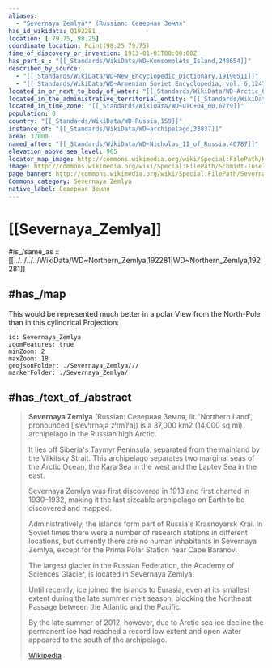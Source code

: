 ```yaml
---
aliases:
  - "Severnaya Zemlya** (Russian: Северная Земля"
has_id_wikidata: Q192281
location: [ 79.75, 98.25]
coordinate_location: Point(98.25 79.75)
time_of_discovery_or_invention: 1913-01-01T00:00:00Z
has_part_s_: "[[_Standards/WikiData/WD~Komsomolets_Island,248654]]"
described_by_source:
  - "[[_Standards/WikiData/WD~New_Encyclopedic_Dictionary,19190511]]"
  - "[[_Standards/WikiData/WD~Armenian_Soviet_Encyclopedia,_vol._6,124737633]]"
located_in_or_next_to_body_of_water: "[[_Standards/WikiData/WD~Arctic_Ocean,788]]"
located_in_the_administrative_territorial_entity: "[[_Standards/WikiData/WD~Krasnoyarsk_Krai,6563]]"
located_in_time_zone: "[[_Standards/WikiData/WD~UTC+04_00,6779]]"
population: 0
country: "[[_Standards/WikiData/WD~Russia,159]]"
instance_of: "[[_Standards/WikiData/WD~archipelago,33837]]"
area: 37000
named_after: "[[_Standards/WikiData/WD~Nicholas_II_of_Russia,40787]]"
elevation_above_sea_level: 965
locator_map_image: http://commons.wikimedia.org/wiki/Special:FilePath/Kara%20sea2SZ.PNG
image: http://commons.wikimedia.org/wiki/Special:FilePath/Schmidt-Insel%202%202014-09-01.jpg
page_banner: http://commons.wikimedia.org/wiki/Special:FilePath/Severnaya%20Zemlya%20Banner.jpg
Commons_category: Severnaya Zemlya
native_label: Северная Земля
---
```


# [[Severnaya_Zemlya]] 

#is_/same_as :: [[../../../../WikiData/WD~Northern_Zemlya,192281|WD~Northern_Zemlya,192281]]  

## #has_/map 

This would be represented much better in a polar View from the North-Pole
than in this cylindrical Projection:

```leaflet
id: Severnaya_Zemlya
zoomFeatures: true 
minZoom: 2 
maxZoom: 18
geojsonFolder: ./Severnaya_Zemlya///
markerFolder: ./Severnaya_Zemlya/
```


## #has_/text_of_/abstract 

> **Severnaya Zemlya** (Russian: Северная Земля, lit. 'Northern Land', pronounced [ˈsʲevʲɪrnəjə zʲɪmˈlʲa]) 
> is a 37,000 km2 (14,000 sq mi) archipelago in the Russian high Arctic. 
> 
> It lies off Siberia's Taymyr Peninsula, separated from the mainland by the Vilkitsky Strait. 
> This archipelago separates two marginal seas of the Arctic Ocean, 
> the Kara Sea in the west and the Laptev Sea in the east.
>
> Severnaya Zemlya was first discovered in 1913 and first charted in 1930–1932, 
> making it the last sizeable archipelago on Earth to be discovered and mapped. 
> 
> Administratively, the islands form part of Russia's Krasnoyarsk Krai. 
> In Soviet times there were a number of research stations in different locations, 
> but currently there are no human inhabitants in Severnaya Zemlya, 
> except for the Prima Polar Station near Cape Baranov.
>
> The largest glacier in the Russian Federation, the Academy of Sciences Glacier, 
> is located in Severnaya Zemlya. 
> 
> Until recently, ice joined the islands to Eurasia, 
> even at its smallest extent during the late summer melt season, 
> blocking the Northeast Passage between the Atlantic and the Pacific. 
> 
> By the late summer of 2012, however, due to Arctic sea ice decline 
> the permanent ice had reached a record low extent 
> and open water appeared to the south of the archipelago.
>
> [Wikipedia](https://en.wikipedia.org/wiki/Severnaya%20Zemlya) 


